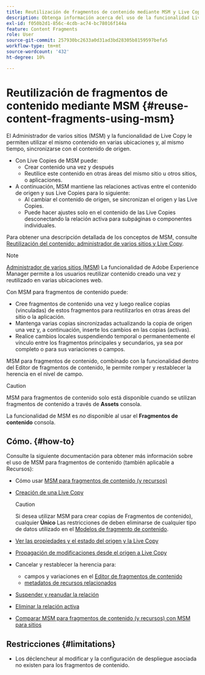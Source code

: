 ```yaml
---
title: Reutilización de fragmentos de contenido mediante MSM y Live Copies
description: Obtenga información acerca del uso de la funcionalidad Live Copy de MSM para utilizar el mismo contenido de fragmento de contenido, o similar, en varias ubicaciones, mientras se sincroniza con el contenido de origen.
exl-id: f050b2d1-856c-4cdb-ac74-bc78016f144a
feature: Content Fragments
role: User
source-git-commit: 257930bc2633a0d31ad3bd28305b8159597befa5
workflow-type: tm+mt
source-wordcount: '432'
ht-degree: 10%

---
```


# Reutilización de fragmentos de contenido mediante MSM {#reuse-content-fragments-using-msm}

El Administrador de varios sitios (MSM) y la funcionalidad de Live Copy le permiten utilizar el mismo contenido en varias ubicaciones y, al mismo tiempo, sincronizarse con el contenido de origen.

* Con Live Copies de MSM puede:
   * Crear contenido una vez y después
   * Reutilice este contenido en otras áreas del mismo sitio u otros sitios, o aplicaciones.
* A continuación, MSM mantiene las relaciones activas entre el contenido de origen y sus Live Copies para lo siguiente:
   * Al cambiar el contenido de origen, se sincronizan el origen y las Live Copies.
   * Puede hacer ajustes solo en el contenido de las Live Copies desconectando la relación activa para subpáginas o componentes individuales.

Para obtener una descripción detallada de los conceptos de MSM, consulte [Reutilización del contenido: administrador de varios sitios y Live Copy](/help/sites-cloud/administering/msm/overview.md).

>[!NOTE]
>
>[Administrador de varios sitios (MSM)](/help/sites-cloud/administering/msm/overview.md) La funcionalidad de Adobe Experience Manager permite a los usuarios reutilizar contenido creado una vez y reutilizado en varias ubicaciones web.

Con MSM para fragmentos de contenido puede:

* Cree fragmentos de contenido una vez y luego realice copias (vinculadas) de estos fragmentos para reutilizarlos en otras áreas del sitio o la aplicación.
* Mantenga varias copias sincronizadas actualizando la copia de origen una vez y, a continuación, inserte los cambios en las copias (activas).
* Realice cambios locales suspendiendo temporal o permanentemente el vínculo entre los fragmentos principales y secundarios, ya sea por completo o para sus variaciones o campos.

MSM para fragmentos de contenido, combinado con la funcionalidad dentro del Editor de fragmentos de contenido, le permite romper y restablecer la herencia en el nivel de campo.

>[!CAUTION]
>
>MSM para fragmentos de contenido solo está disponible cuando se utilizan fragmentos de contenido a través de **Assets** consola.
>
>La funcionalidad de MSM es *no* disponible al usar el **Fragmentos de contenido** consola.

## Cómo. {#how-to}

Consulte la siguiente documentación para obtener más información sobre el uso de MSM para fragmentos de contenido (también aplicable a Recursos):

* Cómo usar [MSM para fragmentos de contenido (y recursos)](/help/assets/reuse-assets-using-msm.md)

* [Creación de una Live Copy](/help/assets/reuse-assets-using-msm.md)

  >[!CAUTION]
  >
  >Si desea utilizar MSM para crear copias de Fragmentos de contenido), cualquier **Único** Las restricciones de deben eliminarse de cualquier tipo de datos utilizado en el [Modelos de fragmento de contenido](/help/assets/content-fragments/content-fragments-models.md).

* [Ver las propiedades y el estado del origen y la Live Copy](/help/assets/reuse-assets-using-msm.md#properties)
* [Propagación de modificaciones desde el origen a Live Copy](/help/assets/reuse-assets-using-msm.md#rollout-sync)
* Cancelar y restablecer la herencia para:
   * campos y variaciones en el [Editor de fragmentos de contenido](/help/assets/content-fragments/content-fragments-variations.md#inheritance)
   * [metadatos de recursos relacionados](/help/assets/content-fragments/content-fragments-variations.md#canceling-reenabling-inheritance-individual-items)
* [Suspender y reanudar la relación](/help/assets/reuse-assets-using-msm.md#suspend-resume)
* [Eliminar la relación activa](/help/assets/reuse-assets-using-msm.md#detach)
* [Comparar MSM para fragmentos de contenido (y recursos) con MSM para sitios](/help/assets/reuse-assets-using-msm.md#comparison)

## Restricciones {#limitations}

* Los déclencheur al modificar y la configuración de despliegue asociada no existen para los fragmentos de contenido.
